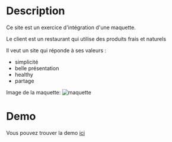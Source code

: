 # Description
Ce site est un exercice d'intégration d'une maquette.

Le client est un restaurant qui utilise des produits frais et naturels

Il veut un site qui réponde à ses valeurs :
- simplicité
- belle présentation
- healthy
- partage


Image de la maquette: 
![maquette](./Capture_exercice.png)

# Demo
Vous pouvez trouver la demo [ici](https://emilydeat.github.io/Maquette-restaurant/)